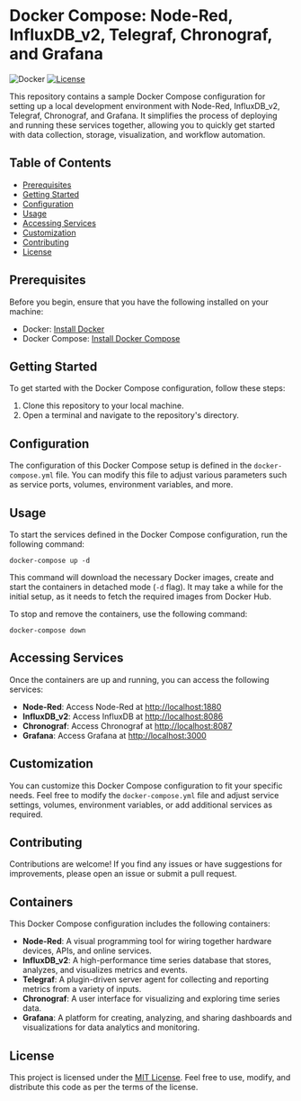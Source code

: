 # Docker Compose: Node-Red, InfluxDB_v2, Telegraf, Chronograf, and Grafana

![Docker](https://img.shields.io/badge/docker-compose-blue.svg) [![License](https://img.shields.io/badge/license-MIT-green.svg)](https://opensource.org/licenses/MIT)

This repository contains a sample Docker Compose configuration for setting up a local development environment with Node-Red, InfluxDB_v2, Telegraf, Chronograf, and Grafana. It simplifies the process of deploying and running these services together, allowing you to quickly get started with data collection, storage, visualization, and workflow automation.

## Table of Contents

- [Prerequisites](#Prerequisites)
- [Getting Started](#getting-starded)
- [Configuration](#Configuration)
- [Usage](#Usage)
- [Accessing Services](#Accessing-Services)
- [Customization](#Customization)
- [Contributing](#Contributing)
- [License](#License)

## Prerequisites

Before you begin, ensure that you have the following installed on your machine:

- Docker: [Install Docker](https://docs.docker.com/get-docker/)
- Docker Compose: [Install Docker Compose](https://docs.docker.com/compose/install/)

## Getting Started

To get started with the Docker Compose configuration, follow these steps:

1. Clone this repository to your local machine.
2. Open a terminal and navigate to the repository's directory.

## Configuration

The configuration of this Docker Compose setup is defined in the `docker-compose.yml` file. You can modify this file to adjust various parameters such as service ports, volumes, environment variables, and more.

## Usage

To start the services defined in the Docker Compose configuration, run the following command:

```shell
docker-compose up -d
```

This command will download the necessary Docker images, create and start the containers in detached mode (`-d` flag). It may take a while for the initial setup, as it needs to fetch the required images from Docker Hub.

To stop and remove the containers, use the following command:

```shell
docker-compose down
```

## Accessing Services

Once the containers are up and running, you can access the following services:

- **Node-Red**: Access Node-Red at [http://localhost:1880](http://localhost:1880)
- **InfluxDB_v2**: Access InfluxDB at [http://localhost:8086](http://localhost:8086)
- **Chronograf**: Access Chronograf at [http://localhost:8087](http://localhost:8087)
- **Grafana**: Access Grafana at [http://localhost:3000](http://localhost:3000)

## Customization

You can customize this Docker Compose configuration to fit your specific needs. Feel free to modify the `docker-compose.yml` file and adjust service settings, volumes, environment variables, or add additional services as required.

## Contributing

Contributions are welcome! If you find any issues or have suggestions for improvements, please open an issue or submit a pull request.

## Containers

This Docker Compose configuration includes the following containers:

- **Node-Red**: A visual programming tool for wiring together hardware devices, APIs, and online services.
- **InfluxDB_v2**: A high-performance time series database that stores, analyzes, and visualizes metrics and events.
- **Telegraf**: A plugin-driven server agent for collecting and reporting metrics from a variety of inputs.
- **Chronograf**: A user interface for visualizing and exploring time series data.
- **Grafana**: A platform for creating, analyzing, and sharing dashboards and visualizations for data analytics and monitoring.

## License

This project is licensed under the [MIT License](https://chat.openai.com/c/LICENSE). Feel free to use, modify, and distribute this code as per the terms of the license.
